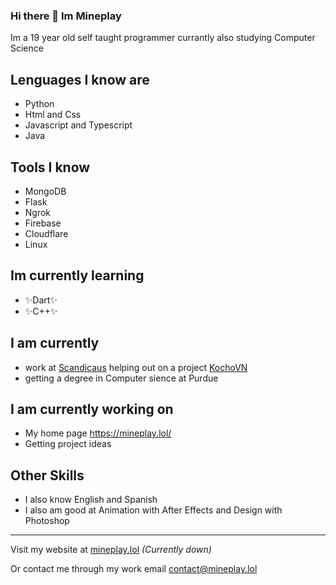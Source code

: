 ### Hi there 👋 Im Mineplay
Im a 19 year old self taught programmer currantly also studying Computer Science

## Lenguages I know are 
- Python
- Html and Css
- Javascript and Typescript
- Java

## Tools I know
- MongoDB
- Flask
- Ngrok
- Firebase
- Cloudflare
- Linux

## Im currently learning
- ✨Dart✨
- ✨C++✨

## I am currently 
- work at [Scandicaus](https://scandiac.us/) helping out on a project [KochoVN](https://www.kocho.io/)
- getting a degree in Computer sience at Purdue

## I am currently working on
- My home page https://mineplay.lol/ 
- Getting project ideas

## Other Skills
- I also know English and Spanish
- I also am good at Animation with After Effects and Design with Photoshop

_____________

Visit my website at [mineplay.lol](https://mineplay.lol/)    *(Currently down)*

Or contact me through my work email [contact@mineplay.lol](mailto:contact@mineplay.lol)
